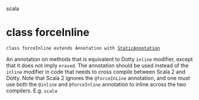 scala
# class forceInline

<pre><code class="language-scala" >class forceInline extends Annotation with <a href="./annotation/StaticAnnotation.md">StaticAnnotation</a></pre></code>
An annotation on methods that is equivalent to Dotty `inline` modifier,
except that it does not imply `erased`.
The annotation should be used instead of the `inline` modifier in code
that needs to cross compile between Scala 2 and Dotty.
Note that Scala 2 ignores the `@forceInLine` annotation, and one must use
both the `@inline` and `@forceInline` annotation to inline across the
two compilers. E.g.
```scala```

